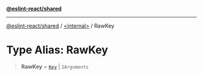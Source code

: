[**@eslint-react/shared**](../../README.md)

***

[@eslint-react/shared](../../README.md) / [\<internal\>](../README.md) / RawKey

# Type Alias: RawKey

> **RawKey** = [`Key`](Key.md) \| `IArguments`
